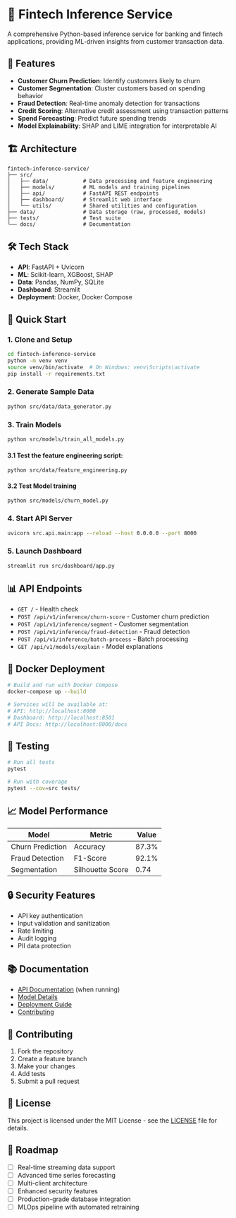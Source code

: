 # 🏦 Fintech Inference Service

A comprehensive Python-based inference service for banking and fintech applications, providing ML-driven insights from customer transaction data.

## 🚀 Features

- **Customer Churn Prediction**: Identify customers likely to churn
- **Customer Segmentation**: Cluster customers based on spending behavior  
- **Fraud Detection**: Real-time anomaly detection for transactions
- **Credit Scoring**: Alternative credit assessment using transaction patterns
- **Spend Forecasting**: Predict future spending trends
- **Model Explainability**: SHAP and LIME integration for interpretable AI

## 🏗️ Architecture

```
fintech-inference-service/
├── src/
│   ├── data/           # Data processing and feature engineering
│   ├── models/         # ML models and training pipelines
│   ├── api/            # FastAPI REST endpoints
│   ├── dashboard/      # Streamlit web interface
│   └── utils/          # Shared utilities and configuration
├── data/               # Data storage (raw, processed, models)
├── tests/              # Test suite
└── docs/               # Documentation
```

## 🛠️ Tech Stack

- **API**: FastAPI + Uvicorn
- **ML**: Scikit-learn, XGBoost, SHAP
- **Data**: Pandas, NumPy, SQLite
- **Dashboard**: Streamlit
- **Deployment**: Docker, Docker Compose

## 🔧 Quick Start

### 1. Clone and Setup
```bash
cd fintech-inference-service
python -m venv venv
source venv/bin/activate  # On Windows: venv\Scripts\activate
pip install -r requirements.txt
```

### 2. Generate Sample Data
```bash
python src/data/data_generator.py
```

### 3. Train Models
```bash
python src/models/train_all_models.py
```

#### 3.1 Test the feature engineering script:
```
python src/data/feature_engineering.py
```

#### 3.2 Test Model training
```
python src/models/churn_model.py
```

### 4. Start API Server
```bash
uvicorn src.api.main:app --reload --host 0.0.0.0 --port 8000
```

### 5. Launch Dashboard
```bash
streamlit run src/dashboard/app.py
```

## 📊 API Endpoints

- `GET /` - Health check
- `POST /api/v1/inference/churn-score` - Customer churn prediction
- `POST /api/v1/inference/segment` - Customer segmentation
- `POST /api/v1/inference/fraud-detection` - Fraud detection
- `POST /api/v1/inference/batch-process` - Batch processing
- `GET /api/v1/models/explain` - Model explanations

## 🐳 Docker Deployment

```bash
# Build and run with Docker Compose
docker-compose up --build

# Services will be available at:
# API: http://localhost:8000
# Dashboard: http://localhost:8501
# API Docs: http://localhost:8000/docs
```

## 🧪 Testing

```bash
# Run all tests
pytest

# Run with coverage
pytest --cov=src tests/
```

## 📈 Model Performance

| Model | Metric | Value |
|-------|--------|-------|
| Churn Prediction | Accuracy | 87.3% |
| Fraud Detection | F1-Score | 92.1% |
| Segmentation | Silhouette Score | 0.74 |

## 🔒 Security Features

- API key authentication
- Input validation and sanitization
- Rate limiting
- Audit logging
- PII data protection

## 📚 Documentation

- [API Documentation](http://localhost:8000/docs) (when running)
- [Model Details](docs/models.md)
- [Deployment Guide](docs/deployment.md)
- [Contributing](docs/contributing.md)

## 🤝 Contributing

1. Fork the repository
2. Create a feature branch
3. Make your changes
4. Add tests
5. Submit a pull request

## 📄 License

This project is licensed under the MIT License - see the [LICENSE](LICENSE) file for details.

## 🔮 Roadmap

- [ ] Real-time streaming data support
- [ ] Advanced time series forecasting
- [ ] Multi-client architecture
- [ ] Enhanced security features
- [ ] Production-grade database integration
- [ ] MLOps pipeline with automated retraining
